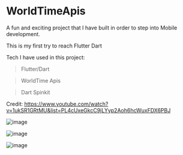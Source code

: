 # WorldTimeApis 
A fun and exciting project that I have built in order to step into Mobile development.

This is my first try to reach Flutter Dart

Tech I have used in this project:
  > Flutter/Dart

  > WorldTime Apis

  > Dart Spinkit

Credit: https://www.youtube.com/watch?v=1ukSR1GRtMU&list=PL4cUxeGkcC9jLYyp2Aoh6hcWuxFDX6PBJ

![image](https://user-images.githubusercontent.com/66233296/114333839-e04e3000-9b0e-11eb-9c66-25520948404c.png)

![image](https://user-images.githubusercontent.com/66233296/114333793-cb719c80-9b0e-11eb-9a10-0dbf1c121feb.png)

![image](https://user-images.githubusercontent.com/66233296/114333769-bd238080-9b0e-11eb-825c-2cb422d40a64.png)






